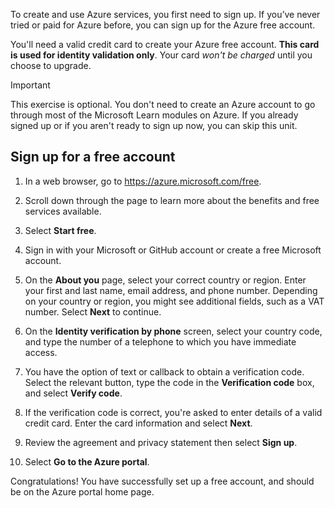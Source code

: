 To create and use Azure services, you first need to sign up. If you’ve never tried or paid for Azure before, you can sign up for the Azure free account. 

You'll need a valid credit card to create your Azure free account. **This card is used for identity validation only**. Your card _won't be charged_ until you choose to upgrade.

> [!IMPORTANT]
> This exercise is optional. You don't need to create an Azure account to go through most of the Microsoft Learn modules on Azure. If you already signed up or if you aren't ready to sign up now, you can skip this unit.

## Sign up for a free account

1. In a web browser, go to <https://azure.microsoft.com/free>.

1. Scroll down through the page to learn more about the benefits and free services available.

1. Select **Start free**.

1. Sign in with your Microsoft or GitHub account or create a free Microsoft account.

1. On the **About you** page, select your correct country or region. Enter your first and last name, email address, and phone number. Depending on your country or region, you might see additional fields, such as a VAT number. Select **Next** to continue.

1. On the **Identity verification by phone** screen, select your country code, and type the number of a telephone to which you have immediate access.

1. You have the option of text or callback to obtain a verification code. Select the relevant button, type the code in the **Verification code** box, and select **Verify code**.

1. If the verification code is correct, you're asked to enter details of a valid credit card. Enter the card information and select **Next**.

1. Review the agreement and privacy statement then select **Sign up**.

1. Select **Go to the Azure portal**.

Congratulations! You have successfully set up a free account, and should be on the Azure portal home page.
